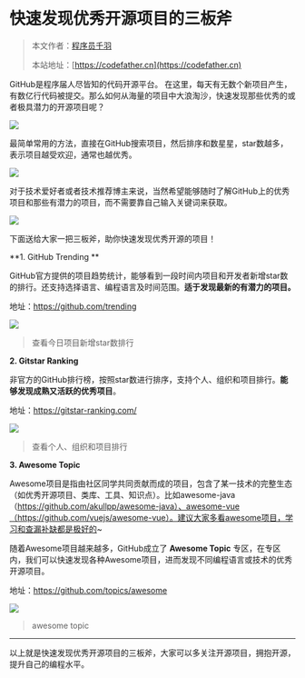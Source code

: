# 快速发现优秀开源项目的三板斧

> 本文作者：[程序员千羽](https://yuyuanweb.feishu.cn/wiki/Abldw5WkjidySxkKxU2cQdAtnah)
>
> 本站地址：[https://codefather.cn](https://codefather.cn)

GitHub是程序届人尽皆知的代码开源平台。
在这里，每天有无数个新项目产生，有数亿行代码被提交。那么如何从海量的项目中大浪淘沙，快速发现那些优秀的或者极具潜力的开源项目呢？

![](https://pic.yupi.icu/5563/202311091033974.png)

最简单常用的方法，直接在GitHub搜索项目，然后排序和数星星，star数越多，表示项目越受欢迎，通常也越优秀。

![](https://pic.yupi.icu/5563/202311091033724.png)

对于技术爱好者或者技术推荐博主来说，当然希望能够随时了解GitHub上的优秀项目和那些有潜力的项目，而不需要靠自己输入关键词来获取。

![](https://pic.yupi.icu/5563/202311091033689.jpeg)

下面送给大家一把三板斧，助你快速发现优秀开源的项目！

**1. GitHub Trending
**

GitHub官方提供的项目趋势统计，能够看到一段时间内项目和开发者新增star数的排行。还支持选择语言、编程语言及时间范围。**适于发现最新的有潜力的项目。**

地址：https://github.com/trending

![](https://pic.yupi.icu/5563/202311091033758.png)



> 查看今日项目新增star数排行



**2. Gitstar Ranking**

非官方的GitHub排行榜，按照star数进行排序，支持个人、组织和项目排行。**能够发现成熟又活跃的优秀项目**。

地址：https://gitstar-ranking.com/

![](https://pic.yupi.icu/5563/202311091033737.png)



> 查看个人、组织和项目排行



**3. Awesome Topic**

Awesome项目是指由社区同学共同贡献而成的项目，包含了某一技术的完整生态（如优秀开源项目、类库、工具、知识点）。比如awesome-java（https://github.com/akullpp/awesome-java）、awesome-vue（https://github.com/vuejs/awesome-vue）。建议大家多看awesome项目，学习和查漏补缺都是极好的~

随着Awesome项目越来越多，GitHub成立了 **Awesome Topic** 专区，在专区内，我们可以快速发现各种Awesome项目，进而发现不同编程语言或技术的优秀开源项目。

地址：https://github.com/topics/awesome

![](https://pic.yupi.icu/5563/202311091033729.png)



> awesome topic



------

以上就是快速发现优秀开源项目的三板斧，大家可以多关注开源项目，拥抱开源，提升自己的编程水平。
